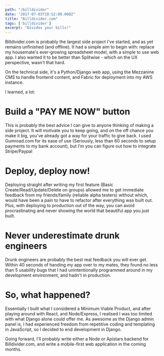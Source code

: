 ```yaml
---
path: "/billdivider"
date: "2017-07-03T18:52:00.000Z"
title: "Billdivider.com"
tags: ['billdivider']
excerpt: "Divides your bills!"
---
```


Billdivider.com is probably the largest side project I've started, and as yet
remains unfinished (and offline). It had a simple aim to begin with: replace my
housemate's ever-growing spreadsheet model, with a simple to use web app. I also
wanted it to be better than Splitwise - which on the UX perspective, wasn't that
hard.

On the technical side, it's a Python/Django web app, using the Mezzanine CMS to
handle frontend content, and Fabric for deployment into my AWS instance.

I learned, a lot:

# Build a "PAY ME NOW" button

This is probably the best advice I can give to anyone thinking of making a side
project. It will motivate you to keep going, and on the off chance you make it
big, you've already got a way for your traffic to give back. I used Gumroad.com
for its ease of use (Seriously, less than 60 seconds to setup payments to my
bank account), but I'm you can figure out how to integrate Stripe/Paypal

# Deploy, deploy now!

Deploying straight after writing my first feature (Basic
Create/Read/Update/Delete on groups) allowed me to get immediate feedback from
my friends/family (reliable alpha testers) without which, would have been a pain
to have to refactor after everything was built out. Plus, with deploying to
production out of the way, you can avoid procrastinating and never showing the
world that beautiful app you just built.

# Never underestimate drunk engineers

Drunk engineers are probably the best real feedback you will ever get. Within 40
seconds of handing my app over to my mates, they found no less than 5 usability
bugs that I had unintentionally programmed around in my development environment,
and hadn't in production.

# So, what happened?

Essentially I built what I considered a Minimum Viable Product, and after
playing around with React, and Node/Express, I realised I was too limited with
what Django alone could offer me. As awesome as the Django admin panel is, I had
experienced freedom from repetitive coding and templating in JavaScript, so I
decided to end development in Django.

Going forward, I'll probably write either a Node or Apistars backend for
Billdivider.com, and write a mobile-first web application in the coming months.
